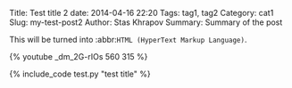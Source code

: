 Title: Test title 2
date: 2014-04-16 22:20
Tags: tag1, tag2
Category: cat1
Slug: my-test-post2
Author: Stas Khrapov
Summary: Summary of the post

This will be turned into :abbr:`HTML (HyperText Markup Language)`.

{% youtube _dm_2G-rIOs 560 315 %}

{% include_code test.py "test title" %}